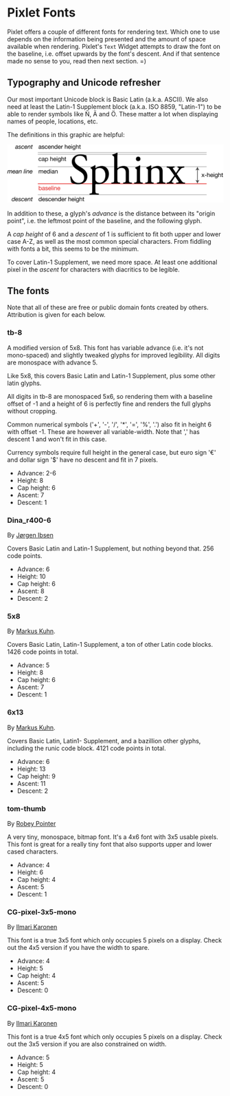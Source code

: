 # Pixlet Fonts

Pixlet offers a couple of different fonts for rendering text. Which
one to use depends on the information being presented and the amount
of space available when rendering. Pixlet's `Text` Widget attempts to
draw the font on the baseline, i.e. offset upwards by the font's
descent. And if that sentence made no sense to you, read then next
section. =)

## Typography and Unicode refresher

Our most important Unicode block is Basic Latin (a.k.a. ASCII). We
also need at least the Latin-1 Supplement block (a.k.a. ISO 8859,
"Latin-1") to be able to render symbols like Ñ, Ä and Ö. These matter
a lot when displaying names of people, locations, etc.

The definitions in this graphic are helpful:

![Typography line terms](img/Typography_Line_Terms.png)

In addition to these, a glyph's _advance_ is the distance between its
"origin point", i.e. the leftmost point of the baseline, and the
following glyph.

A _cap height_ of 6 and a _descent_ of 1 is sufficient to fit both
upper and lower case A-Z, as well as the most common special
characters. From fiddling with fonts a bit, this seems to be the
minimum.

To cover Latin-1 Supplement, we need more space. At least one
additional pixel in the _ascent_ for characters with diacritics to be
legible.

## The fonts

Note that all of these are free or public domain fonts created by
others. Attribution is given for each below.

### tb-8
A modified version of 5x8. This font has variable advance (i.e. it's
not mono-spaced) and slightly tweaked glyphs for improved
legibility. All digits are monospace with advance 5.

Like 5x8, this covers Basic Latin and Latin-1 Supplement, plus some
other latin glyphs.

All digits in tb-8 are monospaced 5x6, so rendering them with a
baseline offset of -1 and a height of 6 is perfectly fine and renders
the full glyphs without cropping.

Common numerical symbols ('+', '-', '/', '*', '=', '%', '.') also fit
in height 6 with offset -1. These are however all variable-width. Note
that ',' has descent 1 and won't fit in this case.

Currency symbols require full height in the general case, but euro
sign '€' and dollar sign '$' have no descent and fit in 7 pixels.

- Advance: 2-6
- Height: 8
- Cap height: 6
- Ascent: 7
- Descent: 1

### Dina_r400-6
By [Jørgen Ibsen](https://www.dcmembers.com/jibsen/download/61/)

Covers Basic Latin and Latin-1 Supplement, but nothing beyond
that. 256 code points.

- Advance: 6
- Height: 10
- Cap height: 6
- Ascent: 8
- Descent: 2

### 5x8
By [Markus Kuhn](http://www.cl.cam.ac.uk/~mgk25/).

Covers Basic Latin, Latin-1 Supplement, a ton of other Latin code
blocks. 1426 code points in total.

- Advance: 5
- Height: 8
- Cap height: 6
- Ascent: 7
- Descent: 1

### 6x13
By [Markus Kuhn](http://www.cl.cam.ac.uk/~mgk25/).

Covers Basic Latin, Latin1- Supplement, and a bazillion other glyphs,
including the runic code block. 4121 code points in total.

- Advance: 6
- Height: 13
- Cap height: 9
- Ascent: 11
- Descent: 2

### tom-thumb
By [Robey Pointer](https://robey.lag.net/2010/01/23/tiny-monospace-font.html)

A very tiny, monospace, bitmap font. It's a 4x6 font with 3x5 usable pixels.
This font is great for a really tiny font that also supports upper and lower
cased characters.

- Advance: 4
- Height: 6
- Cap height: 4
- Ascent: 5
- Descent: 1

### CG-pixel-3x5-mono
By [Ilmari Karonen](https://vyznev.net/)

This font is a true 3x5 font which only occupies 5 pixels on a display. Check
out the 4x5 version if you have the width to spare.

- Advance: 4
- Height: 5
- Cap height: 4
- Ascent: 5
- Descent: 0

### CG-pixel-4x5-mono
By [Ilmari Karonen](https://vyznev.net/)

This font is a true 4x5 font which only occupies 5 pixels on a display. Check
out the 3x5 version if you are also constrained on width.

- Advance: 5
- Height: 5
- Cap height: 4
- Ascent: 5
- Descent: 0